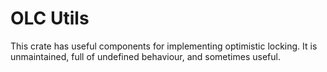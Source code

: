 # OLC Utils

This crate has useful components for implementing optimistic locking.
It is unmaintained, full of undefined behaviour, and sometimes useful.